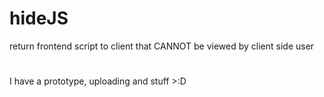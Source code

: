 # hideJS
return frontend script to client that CANNOT be viewed by client side user
#
I have a prototype, uploading and stuff >:D
